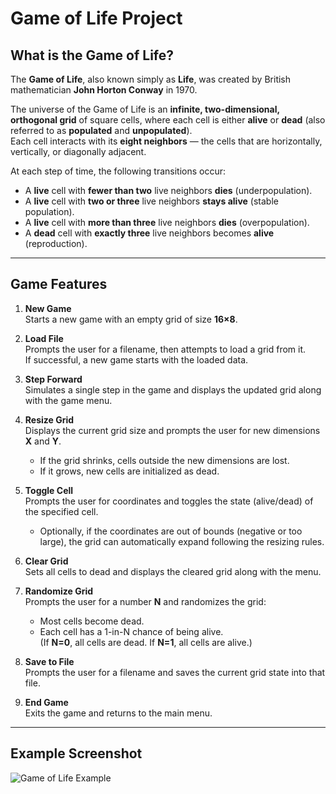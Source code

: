 # Game of Life Project

## What is the Game of Life?
The **Game of Life**, also known simply as **Life**, was created by British mathematician **John Horton Conway** in 1970.

The universe of the Game of Life is an **infinite, two-dimensional, orthogonal grid** of square cells, where each cell is either **alive** or **dead** (also referred to as **populated** and **unpopulated**).  
Each cell interacts with its **eight neighbors** — the cells that are horizontally, vertically, or diagonally adjacent.

At each step of time, the following transitions occur:
- A **live** cell with **fewer than two** live neighbors **dies** (underpopulation).
- A **live** cell with **two or three** live neighbors **stays alive** (stable population).
- A **live** cell with **more than three** live neighbors **dies** (overpopulation).
- A **dead** cell with **exactly three** live neighbors becomes **alive** (reproduction).

---

## Game Features

1. **New Game**  
   Starts a new game with an empty grid of size **16×8**.

2. **Load File**  
   Prompts the user for a filename, then attempts to load a grid from it.  
   If successful, a new game starts with the loaded data.

3. **Step Forward**  
   Simulates a single step in the game and displays the updated grid along with the game menu.

4. **Resize Grid**  
   Displays the current grid size and prompts the user for new dimensions **X** and **Y**.  
   - If the grid shrinks, cells outside the new dimensions are lost.  
   - If it grows, new cells are initialized as dead.

5. **Toggle Cell**  
   Prompts the user for coordinates and toggles the state (alive/dead) of the specified cell.  
   - Optionally, if the coordinates are out of bounds (negative or too large), the grid can automatically expand following the resizing rules.

6. **Clear Grid**  
   Sets all cells to dead and displays the cleared grid along with the menu.

7. **Randomize Grid**  
   Prompts the user for a number **N** and randomizes the grid:  
   - Most cells become dead.  
   - Each cell has a 1-in-N chance of being alive.  
   (If **N=0**, all cells are dead. If **N=1**, all cells are alive.)

8. **Save to File**  
   Prompts the user for a filename and saves the current grid state into that file.

9. **End Game**  
   Exits the game and returns to the main menu.

---

## Example Screenshot

![Game of Life Example](https://github.com/Antonioskech/Game-of-Life/assets/147728161/0193cf0e-aed3-4c41-a0db-aa11d362bda8)




